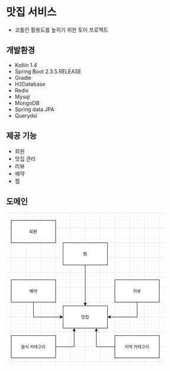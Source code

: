 # 맛집 서비스
- 코틀린 활용도를 높히기 위한 토이 프로젝트

## 개발환경
- Kotlin 1.4
- Spring Boot 2.3.5.RELEASE
- Gradle
- H2Database
- Redis
- Mysql
- MongoDB
- Spring data JPA
- Querydsl

## 제공 기능
- 회원
- 맛집 관리
- 리뷰
- 예약
- 찜


## 도메인
![domain](./domain.png)